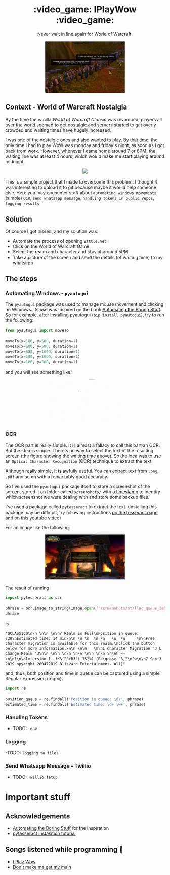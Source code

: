 <h1 align='center'>:video_game: IPlayWow :video_game:</h1>

<p align='center'> Never wait in line again for World of Warcraft.</p>
<p align='center'><img src="img/line_wow.png" width="50%"/> </p>


## Context - World of Warcraft Nostalgia

By the time the vanilla *World of Warcraft Classic* was revamped, players all over the world seemed to get nostalgic and servers started to get overly crowded and waiting times have hugely increased.  

I was one of the nostalgic ones and also wanted to play. By that time, the only time I had to play WoW was monday and friday's night, as soon as I got back from work. However, whenever I came home around 7 or 8PM, the waiting line was at least 4 hours, which would make me start playing around midnight. 
<p align='center'><img src="img/wait_wow.png" width="50%"/> </p>

This is a simple project that I made to overcome this problem. I thought it was interesting to upload it to git because maybe it would help someone else. Here you may encounter stuff about `automating windows movements`, (simple) `OCR`, `send whatsapp message`, `handling tokens in public repos`, `logging results` 

## Solution
Of course I got pissed, and my solution was:
- Automate the process of opening `Battle.net` 
- Click on the World of Warcraft Game
- Select the realm and character and `play` at around 5PM
- Take a picture of the screen and send the details (of waiting time) to my whatsapp


## The steps

### Automating Windows - `pyautogui`

The `pyautogui` package was used to manage mouse movement and clicking on Windows. Its use was inspired on the book [Automating the Boring Stuff](https://automatetheboringstuff.com/chapter18/). So for example, after installing pyautogui (`pip install pyautogui`), try to run the following:

```python
from pyautogui import moveTo

moveTo(x=100, y=500, duration=1)
moveTo(x=600, y=500, duration=1)
moveTo(x=600, y=1000, duration=1)
moveTo(x=100, y=1000, duration=1)
moveTo(x=100, y=500, duration=1)
```
and you will see something like:
<p align='center'><img src="img/pyautogui-v2.gif" width="50%"/> </p>

### OCR

The OCR part is really simple. It is almost a fallacy to call this part an OCR. But the idea is simple. There's no way to select the text of the resulting screen (the figure showing the waiting time above). So the idea was to use an `Optical Character Recognition` (OCR) technique to extract the text. 

Although really simple, it is awfully useful. You can extract text from `.png`, `.pdf` and so on with a remarkably good accuracy. 

So I've used the `pyautogui` package itself to store a screenshot of the screen, stored it on folder called `screenshots/` with a [timestamp](https://www.unixtimestamp.com/) to identify which screenshot we were dealing with and store some backup files.

I've used a package called `pytesseract` to extract the text. (Installing this package may be difficult, try following instructions [on the tesseract page](https://github.com/UB-Mannheim/tesseract/wiki) and [on this youtube video](https://www.youtube.com/watch?v=haHuVAUGY5Y)) 

For an image like the following:
<p align='center'><img src="img/stallag_queue_20190908_220646.png" width="50%"/> </p>

The result of running
```python
import pytesseract as ocr

phrase = ocr.image_to_string(Image.open(f'screenshots/stallag_queue_20190908_220646.png'), )
phrase
```
is

```
"OCLASSICO\n\n \n\n \n\n/ Realm is Full\nPosition in queue: 720\nEstimated time: 14 min\n\n \n \n  \n \n   \n  \n     \n\nFree character migration is available for this realm.\nClick the button below for more information.\n\n \n\n   \n\nL Character Migration “J L Change Realm ‘J\n\n \n\n \n\n \n\n \n\n \n\n \n\nﬂ —-\n\nl\n\nlv'ersion l '1K3‘2‘fﬁ3'i 752%) (Reigease “3;“\n‘w\n\n7 Sep 3 2019 opyright 200472019 Blizzard Entertainment. All]"
```
and, thus, both position and time in queue can be captured using a simple Regular Expression (regex).

```python
import re

position_queue = re.findall('Position in queue: \d+', phrase)
estimated_time = re.findall('Estimated time: \d+ \w+', phrase)
```


### Handling Tokens 

- TODO: `.env`

### Logging

-TODO: `logging to files` 

### Send Whatsapp Message - Twillio

- TODO: `Twillio setup`

# Important stuff

## Acknowledgements

- [Automating the Boring Stuff](http://automatetheboringstuff.com/) for the inspiration 
- [pytesseract instalation tutorial](https://www.youtube.com/watch?v=haHuVAUGY5Y)


## Songs listened while programming :musical_score:

- [I Play Wow](https://www.youtube.com/watch?v=ltM5jHIJFw4) 
- [Don't make me get my main](https://www.youtube.com/watch?v=TR7FC-h0Fb8)


